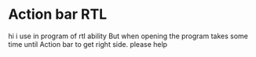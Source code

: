 Action bar RTL
=======
hi 
i use in program of rtl ability 
But when opening the program takes some time until Action bar to get right side.
please help
